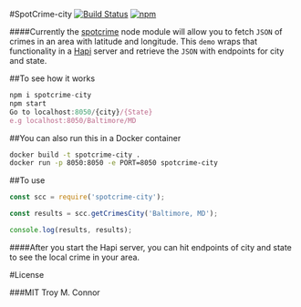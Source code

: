#SpotCrime-city
[![Build Status](https://travis-ci.org/troy0820/spotcrime-city.svg?branch=master)](https://travis-ci.org/troy0820/spotcrime-city)  [![npm](https://img.shields.io/npm/v/spotcrime-city.svg?maxAge=2592000)](https://www.npmjs.com/package/spotcrime-city)

####Currently the [spotcrime](https://github.com/contra/spotcrime) node module will allow you to fetch `JSON` of crimes in an area with latitude and longitude.
This `demo` wraps that functionality in a [Hapi](http://hapijs.com)  server and retrieve the `JSON` with endpoints for city and state.

##To see how it works

```javascript
npm i spotcrime-city
npm start
Go to localhost:8050/{city}/{State}
e.g localhost:8050/Baltimore/MD
```
##You can also run this in a Docker container

```bash
docker build -t spotcrime-city .
docker run -p 8050:8050 -e PORT=8050 spotcrime-city
```

##To use

```javascript
const scc = require('spotcrime-city');

const results = scc.getCrimesCity('Baltimore, MD');

console.log(results, results);
```

####After you start the Hapi server, you can hit endpoints of city and state to see the local crime in your area.


#License

###MIT Troy M. Connor
